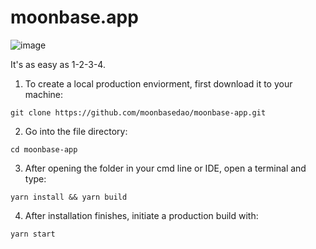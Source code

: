 # moonbase.app

![image](https://media.discordapp.net/attachments/1047007258237743165/1087957535371296788/image.png)

It's as easy as 1-2-3-4.

1) To create a local production enviorment, 
first download it to your machine:

```
git clone https://github.com/moonbasedao/moonbase-app.git
```

2) Go into the file directory:

```
cd moonbase-app
```

3) After opening the folder in your cmd line or IDE, open a terminal and type:

```
yarn install && yarn build
```

4) After installation finishes, initiate a production build with:

```
yarn start
```

